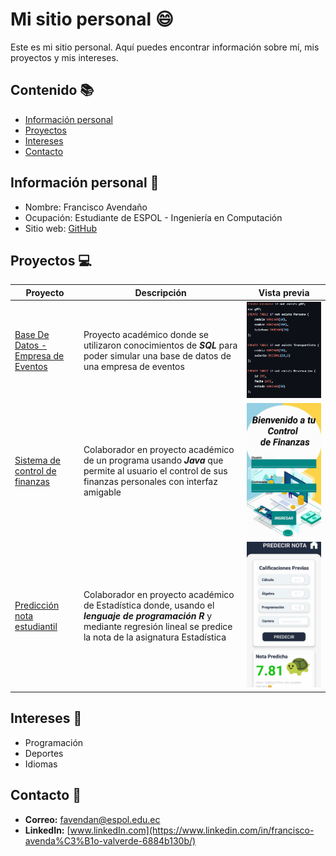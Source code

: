 # Mi sitio personal 😄
Este es mi sitio personal. Aquí puedes encontrar información sobre mí, mis
proyectos y mis intereses.

## Contenido 📚
* [Información personal](#información-personal-) 
* [Proyectos](#proyectos-) 
* [Intereses](#intereses-) 
* [Contacto](#contacto-)

## Información personal 🙋
* Nombre: Francisco Avendaño
* Ocupación: Estudiante de ESPOL - Ingeniería en Computación
* Sitio web: [GitHub](https://franciscoave.github.io/FranciscoAve/)

## Proyectos 💻
| Proyecto | Descripción | Vista previa |
| ----------- | ----------- | ----------- | 
| [Base De Datos - Empresa de Eventos](https://github.com/FranciscoAve/BasesDeDatos.git) | Proyecto académico donde se utilizaron conocimientos de ***SQL*** para poder simular una base de datos de una empresa de eventos | ![Vista inicial de código](imagenes/VistaPrevia3.png) |
| [Sistema de control de finanzas](https://github.com/CelsoCastro07/ProyectoPOO) | Colaborador en proyecto académico de un programa usando ***Java*** que permite al usuario el control de sus finanzas personales con interfaz amigable | ![Pantalla inicio de sesión de proyecto](imagenes/VistaPrevia1.jpeg) |
| [Predicción nota estudiantil](https://github.com/leno-mpm/Proyecto-Estad-stica) | Colaborador en proyecto académico de Estadística donde, usando el ***lenguaje de programación R*** y mediante regresión lineal se predice la nota de la asignatura Estadística | ![Nota predicta dentro de app](imagenes/VistaPrevia2.jpeg) |

## Intereses 🎯
* Programación
* Deportes
* Idiomas

## Contacto 🔗
* **Correo:** favendan@espol.edu.ec
* **LinkedIn:** [www.linkedIn.com](https://www.linkedin.com/in/francisco-avenda%C3%B1o-valverde-6884b130b/)


